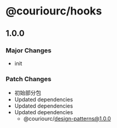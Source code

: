 # @couriourc/hooks

## 1.0.0

### Major Changes

- init

### Patch Changes

- 初始部分包
- Updated dependencies
- Updated dependencies
- Updated dependencies
  - @couriourc/design-patterns@1.0.0
